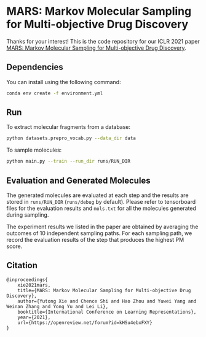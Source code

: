# MARS: Markov Molecular Sampling for Multi-objective Drug Discovery

Thanks for your interest! This is the code repository for our ICLR 2021 paper [MARS: Markov Molecular Sampling for Multi-objective Drug Discovery](https://openreview.net/pdf?id=kHSu4ebxFXY). 

## Dependencies
You can install using the following command:

```bash
conda env create -f environment.yml
```

## Run
To extract molecular fragments from a database:

```bash
python datasets.prepro_vocab.py --data_dir data
```

To sample molecules:

```bash
python main.py --train --run_dir runs/RUN_DIR
```

## Evaluation and Generated Molecules

The generated molecules are evaluated at each step and the results are stored in `runs/RUN_DIR` (`runs/debug` by default). Please refer to tensorboard files for the evaluation results and `mols.txt` for all the molecules generated during sampling. 

The experiment results we listed in the paper are obtained by averaging the outcomes of 10 independent sampling paths. For each sampling path, we record the evaluation results of the step that produces the highest PM score. 

## Citation

```
@inproceedings{
    xie2021mars,
    title={MARS: Markov Molecular Sampling for Multi-objective Drug Discovery},
    author={Yutong Xie and Chence Shi and Hao Zhou and Yuwei Yang and Weinan Zhang and Yong Yu and Lei Li},
    booktitle={International Conference on Learning Representations},
    year={2021},
    url={https://openreview.net/forum?id=kHSu4ebxFXY}
}
```
